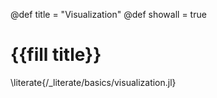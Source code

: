 @def title = "Visualization"
@def showall = true

# {{fill title}}

\literate{/_literate/basics/visualization.jl}
